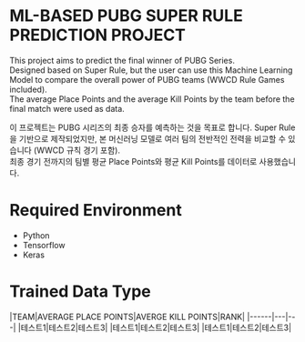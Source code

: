 # ML-BASED PUBG SUPER RULE PREDICTION PROJECT  

This project aims to predict the final winner of PUBG Series.  
Designed based on Super Rule, but the user can use this Machine Learning Model to compare the overall power of PUBG teams (WWCD Rule Games included).  
The average Place Points and the average Kill Points by the team before the final match were used as data.  
  
이 프로젝트는 PUBG 시리즈의 최종 승자를 예측하는 것을 목표로 합니다.
Super Rule을 기반으로 제작되었지만, 본 머신러닝 모델로 여러 팀의 전반적인 전력을 비교할 수 있습니다 (WWCD 규칙 경기 포함).  
최종 경기 전까지의 팀별 평균 Place Points와 평균 Kill Points를 데이터로 사용했습니다.

# Required Environment  
- Python
- Tensorflow
- Keras
  
# Trained Data Type  
|TEAM|AVERAGE PLACE POINTS|AVERGE KILL POINTS|RANK|
|------|---|---|
|테스트1|테스트2|테스트3|
|테스트1|테스트2|테스트3|
|테스트1|테스트2|테스트3|
